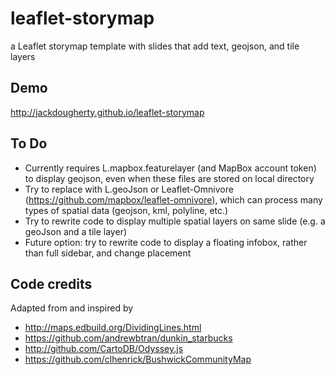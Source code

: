 # leaflet-storymap
a Leaflet storymap template with slides that add text, geojson, and tile layers

## Demo
http://jackdougherty.github.io/leaflet-storymap

## To Do
- Currently requires L.mapbox.featurelayer (and MapBox account token) to display geojson, even when these files are stored on local directory
- Try to replace with L.geoJson or Leaflet-Omnivore (https://github.com/mapbox/leaflet-omnivore), which can process many types of spatial data (geojson, kml, polyline, etc.)
- Try to rewrite code to display multiple spatial layers on same slide (e.g. a geoJson and a tile layer)
- Future option: try to rewrite code to display a floating infobox, rather than full sidebar, and change placement

## Code credits
Adapted from and inspired by
- http://maps.edbuild.org/DividingLines.html
- https://github.com/andrewbtran/dunkin_starbucks
- http://github.com/CartoDB/Odyssey.js
- https://github.com/clhenrick/BushwickCommunityMap

